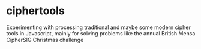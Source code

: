 # ciphertools
Experimenting with processing traditional and maybe some modern cipher tools in Javascript, mainly for solving problems like the annual British Mensa CipherSIG Christmas challenge
